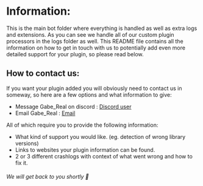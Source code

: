 # Information:

This is the main bot folder where everything is handled as well as extra logs and extensions.
As you can see we handle all of our custom plugin processors in the logs folder as well. This README file contains all
the information on how to get in touch with us to potentially add even more detailed support for your plugin, so please
read below.

## How to contact us:

If you want your plugin added you will obviously need to contact us in someway, so here are a few options and what information to give:

- Message Gabe_Real on discord : [Discord user](https://discord.com/users/1144561934025379881)
- Email Gabe_Real : [Email](gaberealj10@gmail.com)

All of which require you to provide the following information:

- What kind of support you would like. (eg. detection of wrong library versions)
- Links to websites your plugin information can be found.
- 2 or 3 different crashlogs with context of what went wrong and how to fix it.

###### We will get back to you shortly 💖
